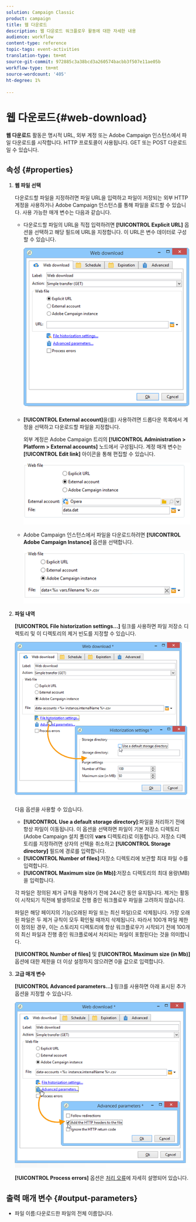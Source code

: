 ```yaml
---
solution: Campaign Classic
product: campaign
title: 웹 다운로드
description: 웹 다운로드 워크플로우 활동에 대한 자세한 내용
audience: workflow
content-type: reference
topic-tags: event-activities
translation-type: tm+mt
source-git-commit: 972885c3a38bcd3a260574bacbb3f507e11ae05b
workflow-type: tm+mt
source-wordcount: '405'
ht-degree: 1%

---
```



# 웹 다운로드{#web-download}

**웹 다운로드** 활동은 명시적 URL, 외부 계정 또는 Adobe Campaign 인스턴스에서 파일 다운로드를 시작합니다. HTTP 프로토콜이 사용됩니다. GET 또는 POST 다운로드일 수 있습니다.

## 속성 {#properties}

1. **웹 파일 선택**

   다운로드할 파일을 지정하려면 파일 URL을 입력하고 파일이 저장되는 외부 HTTP 계정을 사용하거나 Adobe Campaign 인스턴스를 통해 파일을 로드할 수 있습니다. 사용 가능한 매개 변수는 다음과 같습니다.

   * 다운로드할 파일의 URL을 직접 입력하려면 **[!UICONTROL Explicit URL]** 옵션을 선택하고 해당 필드에 URL을 지정합니다. 이 URL은 변수 데이터로 구성할 수 있습니다.

      ![](assets/download_web_edit.png)

   * **[!UICONTROL External account]**&#x200B;을(를) 사용하려면 드롭다운 목록에서 계정을 선택하고 다운로드할 파일을 지정합니다.

      외부 계정은 Adobe Campaign 트리의 **[!UICONTROL Administration > Platform > External accounts]** 노드에서 구성됩니다. 계정 매개 변수는 **[!UICONTROL Edit link]** 아이콘을 통해 편집할 수 있습니다.

      ![](assets/download_web_edit_external.png)

   * Adobe Campaign 인스턴스에서 파일을 다운로드하려면 **[!UICONTROL Adobe Campaign Instance]** 옵션을 선택합니다.

      ![](assets/download_web_edit_instance.png)

1. **파일 내역**

   **[!UICONTROL File historization settings...]** 링크를 사용하면 파일 저장소 디렉토리 및 이 디렉토리의 제거 빈도를 지정할 수 있습니다.

   ![](assets/download_web_edit_hist.png)

   다음 옵션을 사용할 수 있습니다.

   * **[!UICONTROL Use a default storage directory]**:파일을 처리하기 전에 항상 파일이 이동됩니다. 이 옵션을 선택하면 파일이 기본 저장소 디렉토리(Adobe Campaign 설치 폴더의 **vars** 디렉토리)로 이동합니다. 저장소 디렉토리를 지정하려면 상자의 선택을 취소하고 **[!UICONTROL Storage directory]** 필드에 경로를 입력합니다.
   * **[!UICONTROL Number of files]**:저장소 디렉토리에 보관할 최대 파일 수를 입력합니다.
   * **[!UICONTROL Maximum size (in Mb)]**:저장소 디렉토리의 최대 용량(MB)을 입력합니다.

   각 파일은 정의된 제거 규칙을 적용하기 전에 24시간 동안 유지됩니다. 제거는 활동이 시작되기 직전에 발생하므로 진행 중인 워크플로우 파일을 고려하지 않습니다.

   파일은 해당 페이지의 기능(오래된 파일 또는 최신 파일)으로 삭제됩니다. 가장 오래된 파일은 두 제거 규칙이 모두 확인될 때까지 삭제됩니다. 따라서 100개 파일 제한이 정의된 경우, 이는 스토리지 디렉토리에 항상 워크플로우가 시작되기 전에 100개의 최신 파일과 진행 중인 워크플로에서 처리되는 파일이 포함된다는 것을 의미합니다.

   **[!UICONTROL Number of files]** 및 **[!UICONTROL Maximum size (in Mb)]** 옵션에 대한 제한을 더 이상 설정하지 않으려면 0을 값으로 입력합니다.

1. **고급 매개 변수**

   **[!UICONTROL Advanced parameters...]** 링크를 사용하면 아래 표시된 추가 옵션을 지정할 수 있습니다.

   ![](assets/download_web_edit_advanced.png)

   **[!UICONTROL Process errors]** 옵션은 [처리 오류](../../workflow/using/monitoring-workflow-execution.md#processing-errors)에 자세히 설명되어 있습니다.

## 출력 매개 변수 {#output-parameters}

* 파일 이름:다운로드한 파일의 전체 이름입니다.
